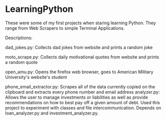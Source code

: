 # LearningPython
These were some of my first projects when staring learning Python. They range from Web Scrapers to simple Terminal Applications.

Descriptions:

dad_jokes.py: 
              Collects dad jokes from website and prints a random joke

moto_scrape.py: 
              Collects daily motivational quotes from website and prints a random quote

open_amu.py: 
            Opens the firefox web browser, goes to American Military University's website's student 

phone_email_extractor.py: 
                        Scrapes all of the data currently copied on the clipboard and extracts every phone number and email address
analyzer.py:
             Allows the user to manage investments or liabilities as well as provide recommendations on how to best pay off a given amount of debt. Used this project to experiment with classes and file intercommunication. Depends on loan_analyzer.py and investment_analyzer.py. 
